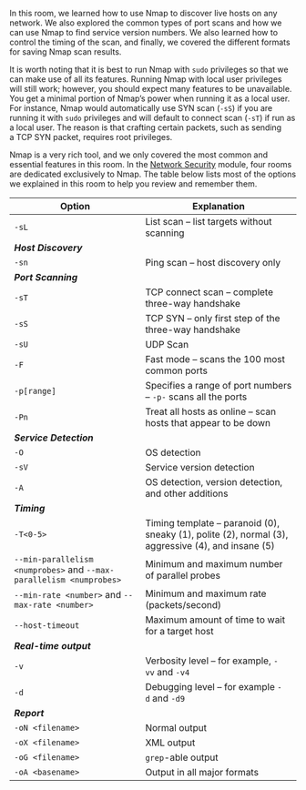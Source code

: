 In this room, we learned how to use Nmap to discover live hosts on any network. We also explored the common types of port scans and how we can use Nmap to find service version numbers. We also learned how to control the timing of the scan, and finally, we covered the different formats for saving Nmap scan results.

It is worth noting that it is best to run Nmap with `sudo` privileges so that we can make use of all its features. Running Nmap with local user privileges will still work; however, you should expect many features to be unavailable. You get a minimal portion of Nmap’s power when running it as a local user. For instance, Nmap would automatically use SYN scan (`-sS`) if you are running it with `sudo` privileges and will default to connect scan (`-sT`) if run as a local user. The reason is that crafting certain packets, such as sending a TCP SYN packet, requires root privileges.

Nmap is a very rich tool, and we only covered the most common and essential features in this room. In the [Network Security](https://tryhackme.com/module/network-security) module, four rooms are dedicated exclusively to Nmap. The table below lists most of the options we explained in this room to help you review and remember them.

|Option|Explanation|
|---|---|
|`-sL`|List scan – list targets without scanning|
|**_Host Discovery_**||
|`-sn`|Ping scan – host discovery only|
|**_Port Scanning_**||
|`-sT`|TCP connect scan – complete three-way handshake|
|`-sS`|TCP SYN – only first step of the three-way handshake|
|`-sU`|UDP Scan|
|`-F`|Fast mode – scans the 100 most common ports|
|`-p[range]`|Specifies a range of port numbers – `-p-` scans all the ports|
|`-Pn`|Treat all hosts as online – scan hosts that appear to be down|
|**_Service Detection_**||
|`-O`|OS detection|
|`-sV`|Service version detection|
|`-A`|OS detection, version detection, and other additions|
|**_Timing_**||
|`-T<0-5>`|Timing template – paranoid (0), sneaky (1), polite (2), normal (3), aggressive (4), and insane (5)|
|`--min-parallelism <numprobes>` and `--max-parallelism <numprobes>`|Minimum and maximum number of parallel probes|
|`--min-rate <number>` and `--max-rate <number>`|Minimum and maximum rate (packets/second)|
|`--host-timeout`|Maximum amount of time to wait for a target host|
|**_Real-time output_**||
|`-v`|Verbosity level – for example, `-vv` and `-v4`|
|`-d`|Debugging level – for example `-d` and `-d9`|
|**_Report_**||
|`-oN <filename>`|Normal output|
|`-oX <filename>`|XML output|
|`-oG <filename>`|`grep`-able output|
|`-oA <basename>`|Output in all major formats|
